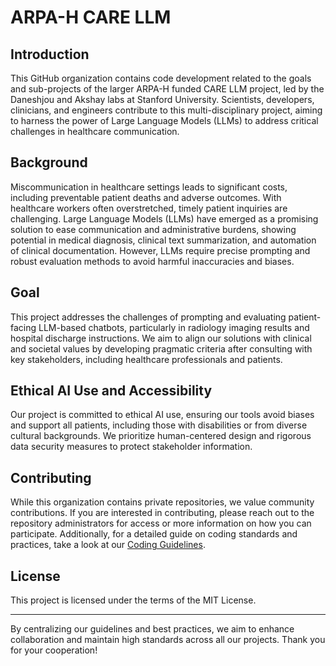 <!--

This source file is part of the ARPA-H CARE LLM project

SPDX-FileCopyrightText: 2025 Stanford University and the project authors (see AUTHORS.md)

SPDX-License-Identifier: Apache

-->


# ARPA-H CARE LLM 

## Introduction
This GitHub organization contains code development related to the goals and sub-projects of the larger ARPA-H funded CARE LLM project, led by the Daneshjou and Akshay labs at Stanford University. Scientists, developers, clinicians, and engineers contribute to this multi-disciplinary project, aiming to harness the power of Large Language Models (LLMs) to address critical challenges in healthcare communication.

## Background
Miscommunication in healthcare settings leads to significant costs, including preventable patient deaths and adverse outcomes. With healthcare workers often overstretched, timely patient inquiries are challenging. Large Language Models (LLMs) have emerged as a promising solution to ease communication and administrative burdens, showing potential in medical diagnosis, clinical text summarization, and automation of clinical documentation. However, LLMs require precise prompting and robust evaluation methods to avoid harmful inaccuracies and biases.

## Goal
This project addresses the challenges of prompting and evaluating patient-facing LLM-based chatbots, particularly in radiology imaging results and hospital discharge instructions. We aim to align our solutions with clinical and societal values by developing pragmatic criteria after consulting with key stakeholders, including healthcare professionals and patients.


## Ethical AI Use and Accessibility
Our project is committed to ethical AI use, ensuring our tools avoid biases and support all patients, including those with disabilities or from diverse cultural backgrounds. We prioritize human-centered design and rigorous data security measures to protect stakeholder information.


## Contributing
While this organization contains private repositories, we value community contributions. If you are interested in contributing, please reach out to the repository administrators for access or more information on how you can participate. Additionally, for a detailed guide on coding standards and practices, take a look at our [Coding Guidelines](https://github.com/DaneshjouLab/.github/docs/CODING_GUIDELINES).

## License
This project is licensed under the terms of the MIT License.


---

By centralizing our guidelines and best practices, we aim to enhance collaboration and maintain high standards across all our projects. Thank you for your cooperation!
